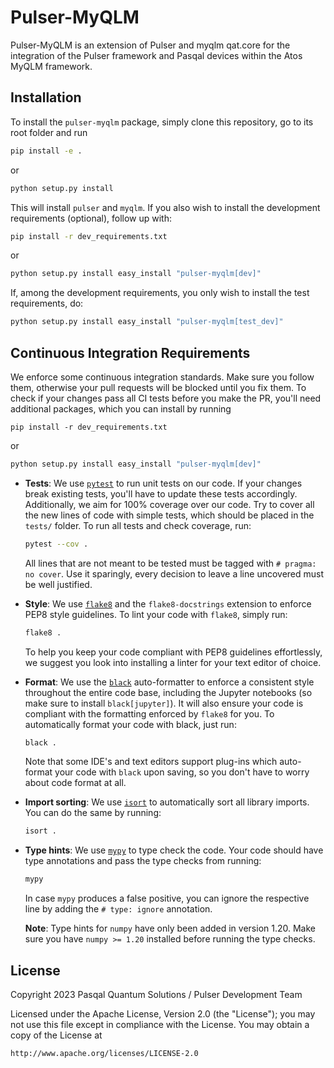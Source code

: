# Pulser-MyQLM

Pulser-MyQLM is an extension of Pulser and myqlm qat.core for the integration of the Pulser framework and Pasqal devices within the Atos MyQLM framework.

## Installation

To install the ``pulser-myqlm`` package, simply clone this repository, go to its root folder and run

```bash
pip install -e .
```
or 

```bash
python setup.py install
```

This will install ``pulser`` and ``myqlm``. If you also wish to install the development requirements (optional), follow up with:

```bash
pip install -r dev_requirements.txt
```

or

```bash
python setup.py install easy_install "pulser-myqlm[dev]"
```

If, among the development requirements, you only wish to install the test requirements, do:

```bash
python setup.py install easy_install "pulser-myqlm[test_dev]"
```

## Continuous Integration Requirements

We enforce some continuous integration standards. Make sure you follow them, otherwise your pull requests will be blocked until you fix them. To check if your changes pass all CI tests before you make the PR, you'll need additional packages, which you can install by running

```shell
pip install -r dev_requirements.txt
```

or

```bash
python setup.py install easy_install "pulser-myqlm[dev]"
```

- **Tests**: We use [`pytest`](https://docs.pytest.org/en/latest/) to run unit tests on our code. If your changes break existing tests, you'll have to update these tests accordingly. Additionally, we aim for 100% coverage over our code. Try to cover all the new lines of code with simple tests, which should be placed in the `tests/` folder. To run all tests and check coverage, run:

    ```bash
    pytest --cov .
    ```

    All lines that are not meant to be tested must be tagged with `# pragma: no cover`. Use it sparingly,
    every decision to leave a line uncovered must be well justified.

- **Style**: We use [`flake8`](https://flake8.pycqa.org/en/latest/) and the `flake8-docstrings` extension to enforce PEP8 style guidelines. To lint your code with `flake8`, simply run:

    ```bash
    flake8 .
    ```

    To help you keep your code compliant with PEP8 guidelines effortlessly, we suggest you look into installing a linter for your text editor of choice.

- **Format**: We use the [`black`](https://black.readthedocs.io/en/stable/index.html) auto-formatter to enforce a consistent style throughout the entire code base, including the Jupyter notebooks (so make sure to install `black[jupyter]`). It will also ensure your code is compliant with the formatting enforced by `flake8` for you. To automatically format your code with black, just run:

    ```bash
    black .
    ```

    Note that some IDE's and text editors support plug-ins which auto-format your code with `black` upon saving, so you don't have to worry about code format at all.

- **Import sorting**: We use [`isort`](https://pycqa.github.io/isort/) to automatically sort all library imports. You can do the same by running:

    ```bash
    isort .
    ```

- **Type hints**: We use [`mypy`](http://mypy-lang.org/) to type check the code. Your code should have type
annotations and pass the type checks from running:

    ```bash
    mypy
    ```

    In case `mypy` produces a false positive, you can ignore the respective line by adding the `# type: ignore` annotation.

    **Note**: Type hints for `numpy` have only been added in version 1.20. Make sure you have `numpy >= 1.20`
    installed before running the type checks.


## License

Copyright 2023 Pasqal Quantum Solutions / Pulser Development Team

Licensed under the Apache License, Version 2.0 (the "License");
you may not use this file except in compliance with the License.
You may obtain a copy of the License at

    http://www.apache.org/licenses/LICENSE-2.0

